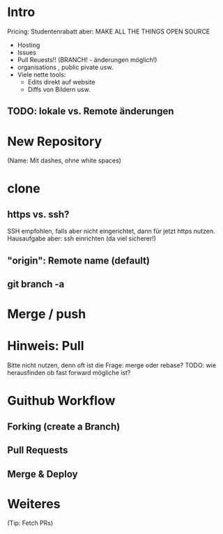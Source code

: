 # Intro
Pricing:
Studentenrabatt
aber: MAKE ALL THE THINGS OPEN SOURCE

- Hosting
- Issues
- Pull Reuests!! (BRANCH! - änderungen möglich!)
- organisations , public pivate usw.
- Viele nette tools:
    - Edits direkt auf website
    - Diffs von Bildern usw.

## TODO: lokale vs. Remote änderungen

# New Repository

(Name: Mit dashes, ohne white spaces)



# clone
## https vs. ssh?
SSH empfohlen, falls aber nicht eingerichtet, dann für jetzt https nutzen.
Hausaufgabe aber: ssh einrichten (da viel sicherer!)

## "origin": Remote name (default)

## git branch -a




# Merge / push

# Hinweis: Pull
Bitte nicht nutzen, denn oft ist die Frage: merge oder rebase?
TODO: wie herausfinden ob fast forward mögliche ist?

# Guithub Workflow
## Forking (create a Branch)
## Pull Requests
## Merge & Deploy

# Weiteres
(Tip: Fetch PRs)
